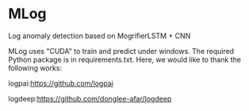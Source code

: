 # MLog
Log anomaly detection based on MogrifierLSTM + CNN

MLog uses "CUDA" to train and predict under windows. The required Python package is in requirements.txt. Here, we would like to thank the following works:

logpai:https://github.com/logpai

logdeep:https://github.com/donglee-afar/logdeep
